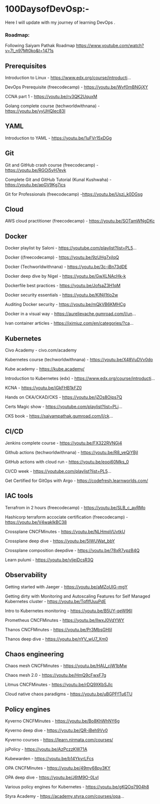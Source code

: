 # 100DaysofDevOsp:-
Here I will update with my journey of learning DevOps .
### Roadmap:
Following Saiyam Pathak Roadmap https://www.youtube.com/watch?v=7l_n97Mt0ko&t=1471s

## Prerequisites
Introduction to Linux - https://www.edx.org/course/introducti...

DevOps Prerequisite (freecodecamp) - https://youtu.be/Wvf0mBNGjXY

CCNA part 1 - https://youtu.be/rv3QK2UquxM

Golang complete course (techworldwithnana) - https://youtu.be/yyUHQIec83I

## YAML

Introduction to YAML - https://youtu.be/1uFVr15xDGg

## Git
Git and GitHub crash course  (freecodecamp) - https://youtu.be/RGOj5yH7evk

Complete Git and GitHub Tutorial (Kunal Kushwaha) - https://youtu.be/apGV9Kg7ics

Git for Professionals (freecodecamp)  -https://youtu.be/Uszj_k0DGsg

## Cloud

AWS cloud practitioner (freecodecamp) - https://youtu.be/SOTamWNgDKc

## Docker

Docker playlist by Saloni - https://youtube.com/playlist?list=PL5...

Docker ((freecodecamp)  - https://youtu.be/9zUHg7xjIqQ

Docker (Techworldwithnana) - https://youtu.be/3c-iBn73dDE

Docker deep dive by Nigel - https://youtu.be/GwXLNAcHk-k

Dockerfile best practices - https://youtu.be/JofsaZ3H1qM

Docker security essentials - https://youtu.be/KINjI1tlo2w

Auditing Docker security - https://youtu.be/mQkVB6KMHCg

Docker in a visual way - https://aurelievache.gumroad.com/l/un...

Ivan container articles - https://iximiuz.com/en/categories/?ca...

## Kubernetes

Civo Academy - civo.com/academy

Kubernetes course (techworldwithnana) - https://youtu.be/X48VuDVv0do

Kube academy - https://kube.academy/

Introduction to Kubernetes (edx) - https://www.edx.org/course/introducti...

KCNA - https://youtu.be/iGkFHB1kFZ0

Hands on CKA/CKAD/CKS - https://youtu.be/jZOs8Oips7Q

Certs Magic show - https://youtube.com/playlist?list=PLj...

CKS book - https://saiyampathak.gumroad.com/l/ck...

## CI/CD

Jenkins complete course - https://youtu.be/FX322RVNGj4

Github actions (techworldwithnana) - https://youtu.be/R8_veQiYBjI

GitHub actions with cloud run - https://youtu.be/eooi60Mks_0

CI/CD week - https://youtube.com/playlist?list=PL5...

Get Certified for GitOps with Argo - https://codefresh.learnworlds.com/

## IAC tools

Terrafrom in 2 hours (freecodecamp) - https://youtu.be/SLB_c_ayRMo

Hashicorp terraform accociate certification (freecodecamp) - https://youtu.be/V4waklkBC38

Crossplane CNCFMinutes - https://youtu.be/NLHmqVUvtkU

Crossplane deep dive - https://youtu.be/5lWUWat_bbY

Crossplane composition deepdive - https://youtu.be/78xR7ypzB4Q

Learn pulumi - https://youtu.be/vIjeiDcsR3Q

## Observability

Getting started with Jaeger - https://youtu.be/aMZoUIG-mgY

Getting dirty with Monitoring and Autoscaling Features for Self Managed Kubernetes cluster - https://youtu.be/TqfIfUuuPdE

Intro to Kubernetes monitoring - https://youtu.be/B5UY-qeW96I

Prometheus CNCFMinutes - https://youtu.be/llwxJ0VdYWY

Thanos CNCFMinutes - https://youtu.be/Pr3MbsGHljI

Thanos deep dive - https://youtu.be/nYV_wU7_Xm0

## Chaos engineering

Chaos mesh CNCFMinutes - https://youtu.be/HAU_cjW1bMw

Chaos mesh 2.0 - https://youtu.be/HmQ9cFwxF7g

Litmus CNCFMinutes - https://youtu.be/rDQ9XKbSJIc

Cloud native chaos paradigms - https://youtu.be/uBGPFfTu6TU

## Policy engines

Kyverno CNCFMinutes - https://youtu.be/Bo8KhWhNY6g

Kyverno deep dive - https://youtu.be/QR-iBeh9Vy0

Kyverno courses - https://learn.nirmata.com/courses/

jsPolicy - https://youtu.be/AzPczzKW71A

Kubewarden - https://youtu.be/b14YkyrLFcs

OPA CNCFMinutes - https://youtu.be/49my68py3KY

OPA deep dive - https://youtu.be/J6tM9O-0LvI

Various policy engines for Kubernetes - https://youtu.be/gKQOq7904h8

Styra Academy - https://academy.styra.com/courses/opa...

